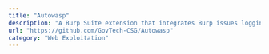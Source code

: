 ```yaml
---
title: "Autowasp"
description: "A Burp Suite extension that integrates Burp issues logging, with OWASP Web Security Testing Guide (WSTG), to provide a streamlined web security testing flow for the modern-day penetration tester! This tool will guide new penetration testers to understand the best practices of web application security and automate OWASP WSTG checks."
url: "https://github.com/GovTech-CSG/Autowasp"
category: "Web Exploitation"
---
```

